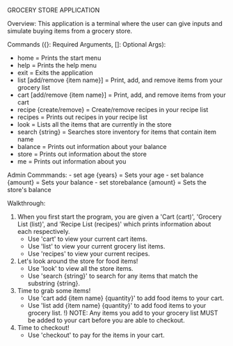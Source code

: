 GROCERY STORE APPLICATION

Overview:
  This application is a terminal where the user can
  give inputs and simulate buying items from a grocery store.

Commands ({}: Required Arguments, []: Optional Args):
  - home = Prints the start menu
  - help = Prints the help menu
  - exit = Exits the application
  - list [add/remove {item name}] = Print, add, and remove items from your grocery list
  - cart [add/remove {item name}] = Print, add, and remove items from your cart
  - recipe {create/remove} = Create/remove recipes in your recipe list
  - recipes = Prints out recipes in your recipe list
  - look = Lists all the items that are currently in the store
  - search {string} = Searches store inventory for items that contain item name
  - balance = Prints out information about your balance
  - store = Prints out information about the store
  - me = Prints out information about you

  Admin Commmands:
	- set age {years} = Sets your age
	- set balance {amount} = Sets your balance
	- set storebalance {amount} = Sets the store's balance

Walkthrough:
  1) When you first start the program, you are given a 'Cart (cart)',
  'Grocery List (list)', and 'Recipe List (recipes)' which prints
  information about each respectively.
		* Use 'cart' to view your current cart items.
		* Use 'list' to view your current grocery list items.
		* Use 'recipes' to view your current recipes.
  2) Let's look around the store for food items!
		* Use 'look' to view all the store items.
		* Use 'search {string}' to search for any items that match the
			substring {string}.
  3) Time to grab some items!
		* Use 'cart add {item name} {quantity}' to add food items to 
			your cart.
		* Use 'list add {item name} {quantity}' to add food items to
			your grocery list.
			!) NOTE: Any items you add to your grocery list MUST be
				added to your cart before you are able to checkout.
  4) Time to checkout!
		* Use 'checkout' to pay for the items in your cart.

